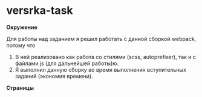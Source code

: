 # versrka-task

**Окружение**

Для работы над заданием я решил работать с данной сборкой webpack, потому что

1. В ней реализовано как работа со стилями (scss, autoprefixer), так и с файлами js (для дальнейшей работы)ю.
2. Я выполнил данную сборку во время выполнения вступительных заданий (экономия времени).

**Страницы**

